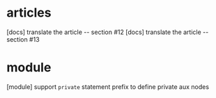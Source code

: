 # articles

[docs] translate the article -- section #12
[docs] translate the article -- section #13

# module

[module] support `private` statement prefix to define private aux nodes
